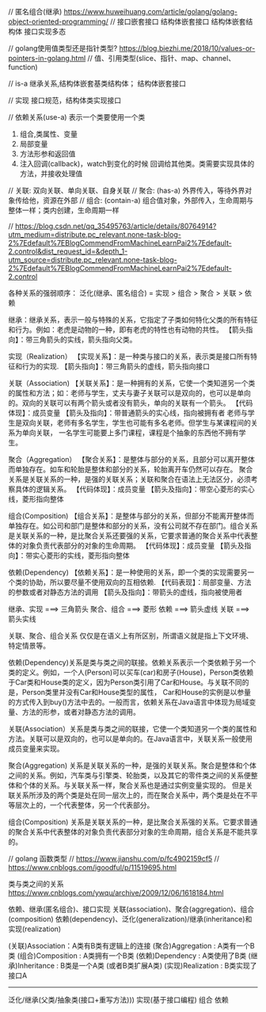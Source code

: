 // 匿名组合(继承) https://www.huweihuang.com/article/golang/golang-object-oriented-programming/
// 接口嵌套接口   结构体嵌套接口  结构体嵌套结构体   接口实现多态


// golang使用值类型还是指针类型? https://blog.biezhi.me/2018/10/values-or-pointers-in-golang.html
// 值、引用类型(slice、指针、map、channel、function)

// is-a 继承关系,结构体嵌套基类结构体；
        结构体嵌套接口

// 实现  接口规范，结构体类实现接口

// 依赖关系(use-a) 表示一个类要使用一个类
   1. 组合,类属性、变量
   2. 局部变量
   3. 方法形参和返回值
   4. 注入回调(callback)，watch到变化的时候  回调给其他类。类需要实现具体的方法，并接收处理值

// 关联: 双向关联、单向关联、自身关联
// 聚合: (has-a) 外界传入，等待外界对象传给他，资源在外部
// 组合: (contain-a) 组合值对象，外部传入，生命周期与整体一样；类内创建，生命周期一样

// https://blog.csdn.net/qq_35495763/article/details/80764914?utm_medium=distribute.pc_relevant.none-task-blog-2%7Edefault%7EBlogCommendFromMachineLearnPai2%7Edefault-2.control&dist_request_id=&depth_1-utm_source=distribute.pc_relevant.none-task-blog-2%7Edefault%7EBlogCommendFromMachineLearnPai2%7Edefault-2.control

各种关系的强弱顺序：
泛化(继承、匿名组合) = 实现 > 组合 > 聚合 > 关联 > 依赖

继承：继承关系，表示一般与特殊的关系，它指定了子类如何特化父类的所有特征和行为。例如：老虎是动物的一种，即有老虎的特性也有动物的共性。
    【箭头指向】：带三角箭头的实线，箭头指向父类。

实现（Realization）
【实现关系】：是一种类与接口的关系，表示类是接口所有特征和行为的实现.
【箭头指向】：带三角箭头的虚线，箭头指向接口

关联（Association)
【关联关系】：是一种拥有的关系，它使一个类知道另一个类的属性和方法；如：老师与学生，丈夫与妻子关联可以是双向的，也可以是单向的。双向的关联可以有两个箭头或者没有箭头，单向的关联有一个箭头。
【代码体现】：成员变量
【箭头及指向】：带普通箭头的实心线，指向被拥有者
老师与学生是双向关联，老师有多名学生，学生也可能有多名老师。但学生与某课程间的关系为单向关联，
一名学生可能要上多门课程，课程是个抽象的东西他不拥有学生。

聚合（Aggregation）
【聚合关系】：是整体与部分的关系，且部分可以离开整体而单独存在。如车和轮胎是整体和部分的关系，轮胎离开车仍然可以存在。
聚合关系是关联关系的一种，是强的关联关系；关联和聚合在语法上无法区分，必须考察具体的逻辑关系。
【代码体现】：成员变量
【箭头及指向】：带空心菱形的实心线，菱形指向整体

组合(Composition)
【组合关系】：是整体与部分的关系，但部分不能离开整体而单独存在。如公司和部门是整体和部分的关系，没有公司就不存在部门。组合关系是关联关系的一种，是比聚合关系还要强的关系，它要求普通的聚合关系中代表整体的对象负责代表部分的对象的生命周期。
【代码体现】：成员变量
【箭头及指向】：带实心菱形的实线，菱形指向整体

依赖(Dependency)
【依赖关系】：是一种使用的关系，即一个类的实现需要另一个类的协助，所以要尽量不使用双向的互相依赖.
【代码表现】：局部变量、方法的参数或者对静态方法的调用
【箭头及指向】：带箭头的虚线，指向被使用者

继承、实现  ===> 三角箭头
聚合、组合  ===> 菱形
依赖       ===> 箭头虚线
关联       ===> 箭头实线    

关联、聚合、组合关系
 仅仅是在语义上有所区别，所谓语义就是指上下文环境、特定情景等。

依赖(Dependency)关系是类与类之间的联接。依赖关系表示一个类依赖于另一个类的定义。例如，一个人(Person)可以买车(car)和房子(House)，Person类依赖于Car类和House类的定义，因为Person类引用了Car和House。与关联不同的是，Person类里并没有Car和House类型的属性，
Car和House的实例是以参量的方式传入到buy()方法中去的。一般而言，依赖关系在Java语言中体现为局域变量、方法的形参，或者对静态方法的调用。    
            
关联(Association）关系是类与类之间的联接，它使一个类知道另一个类的属性和方法。关联可以是双向的，也可以是单向的。在Java语言中，关联关系一般使用成员变量来实现。

聚合(Aggregation) 关系是关联关系的一种，是强的关联关系。聚合是整体和个体之间的关系。例如，汽车类与引擎类、轮胎类，以及其它的零件类之间的关系便整体和个体的关系。与关联关系一样，聚合关系也是通过实例变量实现的。
但是关联关系所涉及的两个类是处在同一层次上的，而在聚合关系中，两个类是处在不平等层次上的，一个代表整体，另一个代表部分。

组合(Composition) 关系是关联关系的一种，是比聚合关系强的关系。它要求普通的聚合关系中代表整体的对象负责代表部分对象的生命周期，组合关系是不能共享的。

// golang 函数类型
// https://www.jianshu.com/p/fc4902159cf5
// https://www.cnblogs.com/igoodful/p/11519695.html

类与类之间的关系
https://www.cnblogs.com/ywqu/archive/2009/12/06/1618184.html

依赖、继承(匿名组合)、接口实现
关联(association)、聚合(aggregation)、组合(composition)
依赖(dependency)、泛化(generalization)/继承(inheritance)和实现(realization)

(关联)Association：A类有B类有逻辑上的连接
(聚合)Aggregation : A类有一个B类
(组合)Composition : A类拥有一个B类
(依赖)Dependency : A类使用了B类
(继承)Inheritance : B类是一个A类 (或者B类扩展A类)
(实现)Realization : B类实现了接口A

-------------------------------------------------------------------

泛化/继承(父类/抽象类(接口+重写方法)))  实现(基于接口编程)   组合   依赖
